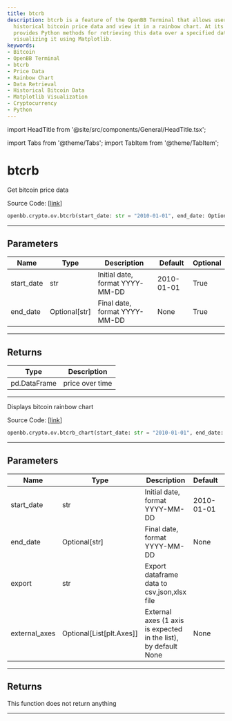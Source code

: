 ```yaml
---
title: btcrb
description: btcrb is a feature of the OpenBB Terminal that allows users to access
  historical bitcoin price data and view it in a rainbow chart. At its core, btcrb
  provides Python methods for retrieving this data over a specified date range and
  visualizing it using Matplotlib.
keywords:
- Bitcoin
- OpenBB Terminal
- btcrb
- Price Data
- Rainbow Chart
- Data Retrieval
- Historical Bitcoin Data
- Matplotlib Visualization
- Cryptocurrency
- Python
---
```


import HeadTitle from '@site/src/components/General/HeadTitle.tsx';

<HeadTitle title="btcrb - Ov - Crypto - Reference | OpenBB SDK Docs" />

import Tabs from '@theme/Tabs';
import TabItem from '@theme/TabItem';

# btcrb

<Tabs>
<TabItem value="model" label="Model" default>

Get bitcoin price data

Source Code: [[link](https://github.com/OpenBB-finance/OpenBBTerminal/tree/main/openbb_terminal/cryptocurrency/overview/glassnode_model.py#L19)]

```python
openbb.crypto.ov.btcrb(start_date: str = "2010-01-01", end_date: Optional[str] = None)
```

---

## Parameters

| Name | Type | Description | Default | Optional |
| ---- | ---- | ----------- | ------- | -------- |
| start_date | str | Initial date, format YYYY-MM-DD | 2010-01-01 | True |
| end_date | Optional[str] | Final date, format YYYY-MM-DD | None | True |


---

## Returns

| Type | Description |
| ---- | ----------- |
| pd.DataFrame | price over time |
---

</TabItem>
<TabItem value="view" label="Chart">

Displays bitcoin rainbow chart

Source Code: [[link](https://github.com/OpenBB-finance/OpenBBTerminal/tree/main/openbb_terminal/cryptocurrency/overview/glassnode_view.py#L29)]

```python
openbb.crypto.ov.btcrb_chart(start_date: str = "2010-01-01", end_date: Optional[str] = None, export: str = "", external_axes: Optional[List[matplotlib.axes._axes.Axes]] = None)
```

---

## Parameters

| Name | Type | Description | Default | Optional |
| ---- | ---- | ----------- | ------- | -------- |
| start_date | str | Initial date, format YYYY-MM-DD | 2010-01-01 | True |
| end_date | Optional[str] | Final date, format YYYY-MM-DD | None | True |
| export | str | Export dataframe data to csv,json,xlsx file |  | True |
| external_axes | Optional[List[plt.Axes]] | External axes (1 axis is expected in the list), by default None | None | True |


---

## Returns

This function does not return anything

---

</TabItem>
</Tabs>
